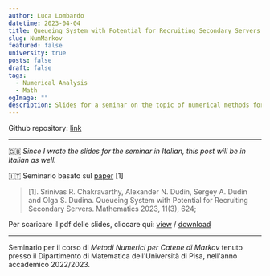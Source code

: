 ```yaml
---
author: Luca Lombardo
datetime: 2023-04-04
title: Queueing System with Potential for Recruiting Secondary Servers
slug: NumMarkov
featured: false
university: true
posts: false
draft: false
tags:
  - Numerical Analysis
  - Math
ogImage: ""
description: Slides for a seminar on the topic of numerical methods for Markov Chains
---
```


Github repository: [link](https://github.com/lukefleed/numerical-markov-slides)

---

🇬🇧 _Since I wrote the slides for the seminar in Italian, this post will be in Italian as well._

🇮🇹 Seminario basato sul [paper](https://www.mdpi.com/2227-7390/11/3/624) [1]

> [1]. Srinivas R. Chakravarthy, Alexander N. Dudin, Sergey A. Dudin and Olga S. Dudina. Queueing System with Potential for Recruiting Secondary Servers. Mathematics 2023, 11(3), 624;

Per scaricare il pdf delle slides, cliccare qui: [view](https://github.com/lukefleed/numerical-markov-slides/blob/main/slides/main.pdf) / [download](https://github.com/lukefleed/numerical-markov-slides/raw/main/slides/main.pdf)

---

Seminario per il corso di _Metodi Numerici per Catene di Markov_  tenuto presso il Dipartimento di Matematica dell'Università di Pisa, nell'anno accademico 2022/2023.
